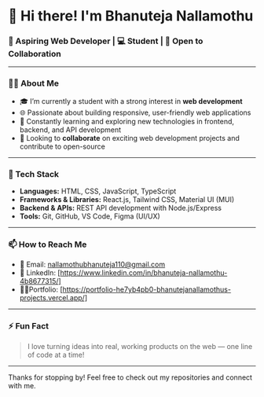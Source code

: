 # 👋 Hi there! I'm Bhanuteja Nallamothu

### 🚀 Aspiring Web Developer | 💻 Student | 🤝 Open to Collaboration

---

### 👨‍💻 About Me
- 🎓 I’m currently a student with a strong interest in **web development**
- 🌐 Passionate about building responsive, user-friendly web applications
- 🧠 Constantly learning and exploring new technologies in frontend, backend, and API development
- 🤝 Looking to **collaborate** on exciting web development projects and contribute to open-source

---

### 🔧 Tech Stack
- **Languages:** HTML, CSS, JavaScript, TypeScript
- **Frameworks & Libraries:** React.js, Tailwind CSS, Material UI (MUI)
- **Backend & APIs:** REST API development with Node.js/Express
- **Tools:** Git, GitHub, VS Code, Figma (UI/UX)

---

### 📫 How to Reach Me
- 📧 Email: [nallamothubhanuteja110@gmail.com](mailto:nallamothubhanuteja110@gmail.com)
- 💼 LinkedIn: [https://www.linkedin.com/in/bhanuteja-nallamothu-4b8677315/]
- 🧑‍💻Portfolio: [https://portfolio-he7yb4pb0-bhanutejanallamothus-projects.vercel.app/]
---

### ⚡ Fun Fact
> I love turning ideas into real, working products on the web — one line of code at a time!

---

Thanks for stopping by! Feel free to check out my repositories and connect with me.
